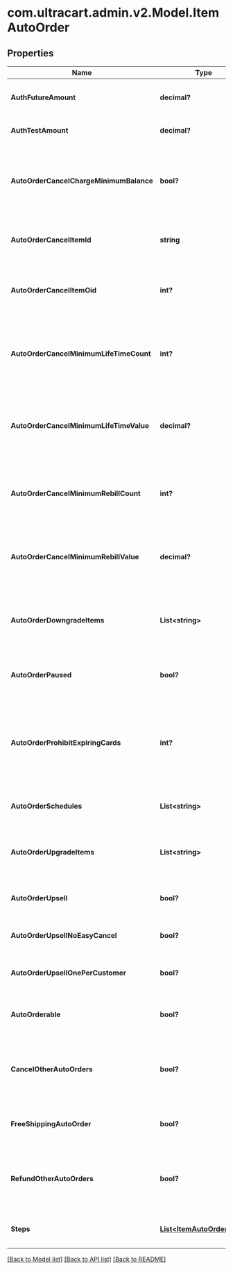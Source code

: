 # com.ultracart.admin.v2.Model.ItemAutoOrder
## Properties

Name | Type | Description | Notes
------------ | ------------- | ------------- | -------------
**AuthFutureAmount** | **decimal?** | Amount to try and authorize for the future rebill | [optional] 
**AuthTestAmount** | **decimal?** | Amount to try and test authorize | [optional] 
**AutoOrderCancelChargeMinimumBalance** | **bool?** | If true, the cost of the cancel item will be the remaining balance of the minimum rebill or lifetime value | [optional] 
**AutoOrderCancelItemId** | **string** | Item id to attempt charging the customer for if they cancel | [optional] 
**AutoOrderCancelItemOid** | **int?** | Item object identifier to attempt charging the customer for if they cancel | [optional] 
**AutoOrderCancelMinimumLifeTimeCount** | **int?** | The minimum life time count that must be billed in order to not be charged the cancellation item. | [optional] 
**AutoOrderCancelMinimumLifeTimeValue** | **decimal?** | The minimum life time value that must be paid in order to not be charged the cancellation item. | [optional] 
**AutoOrderCancelMinimumRebillCount** | **int?** | The minimum rebill count that must be billed in order to not be charged the cancellation item. | [optional] 
**AutoOrderCancelMinimumRebillValue** | **decimal?** | The minimum rebill value that must be paid in order to not be charged the cancellation item. | [optional] 
**AutoOrderDowngradeItems** | **List&lt;string&gt;** | List of downgrade items presented to customer service representatives | [optional] 
**AutoOrderPaused** | **bool?** | True if the rebill processing of this item is paused | [optional] 
**AutoOrderProhibitExpiringCards** | **int?** | Minimum number of months before expiration for the card.  Overrides the account level setting if higher.  Set to zero to disable. | [optional] 
**AutoOrderSchedules** | **List&lt;string&gt;** | The user selectable schedules that are available | [optional] 
**AutoOrderUpgradeItems** | **List&lt;string&gt;** | List of upgrade items presented to customer service representatives | [optional] 
**AutoOrderUpsell** | **bool?** | True if this item uses a fixed upsell step schedule | [optional] 
**AutoOrderUpsellNoEasyCancel** | **bool?** | Do not send the easy cancel email to the customer | [optional] 
**AutoOrderUpsellOnePerCustomer** | **bool?** | Limit the purchase of this item to one per customer | [optional] 
**AutoOrderable** | **bool?** | True if this item can be automatically ordered by the customer | [optional] 
**CancelOtherAutoOrders** | **bool?** | True if other auto orders for this customer should be canceled when this item is ordered | [optional] 
**FreeShippingAutoOrder** | **bool?** | True if the customer should be given free shipping | [optional] 
**RefundOtherAutoOrders** | **bool?** | True if other auto orders for this customer should refunded if this item is refunded. | [optional] 
**Steps** | [**List&lt;ItemAutoOrderStep&gt;**](ItemAutoOrderStep.md) | The rebill steps if this auto order is an upsell | [optional] 


[[Back to Model list]](../README.md#documentation-for-models) [[Back to API list]](../README.md#documentation-for-api-endpoints) [[Back to README]](../README.md)

